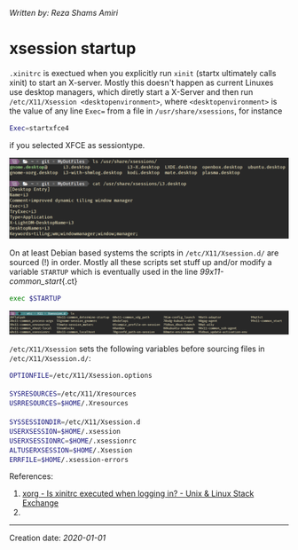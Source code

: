 _Written by: Reza Shams Amiri_
# xsession startup

`.xinitrc` is exectued when you explicitly run `xinit` (startx ultimately calls xinit) to start an X-server. Mostly this doesn't happen as current Linuxes use desktop managers, which diretly start a X-Server and then run `/etc/X11/Xsession <desktopenvironment>`, where `<desktopenvironment>` is the value of any line `Exec=` from a file in `/usr/share/xsessions`, for instance

``` sh
Exec=startxfce4
```
if you selected XFCE as sessiontype.

![user-share-xsessions.png](/img/unix/x/user-share-xsessions.png)

On at least Debian based systems the scripts in `/etc/X11/Xsession.d/` are sourced (!) in order. Mostly all these scripts set stuff up and/or modify a variable `STARTUP` which is eventually used in the line
_99x11-common_start_{.ct}
``` sh
exec $STARTUP
```
![etc-x11-xsession.d.png](/img/unix/x/etc-x11-xsession.d.png)


`/etc/X11/Xsession` sets the following variables before sourcing files in `/etc/X11/Xsession.d/`:
``` sh
OPTIONFILE=/etc/X11/Xsession.options

SYSRESOURCES=/etc/X11/Xresources
USRRESOURCES=$HOME/.Xresources

SYSSESSIONDIR=/etc/X11/Xsession.d
USERXSESSION=$HOME/.xsession
USERXSESSIONRC=$HOME/.xsessionrc
ALTUSERXSESSION=$HOME/.Xsession
ERRFILE=$HOME/.xsession-errors
```





References:
1. [xorg - Is xinitrc executed when logging in? - Unix & Linux Stack Exchange][XIXEWLIULSE]
2. 

* * *
Creation date: _2020-01-01_

[XIXEWLIULSE]: https://unix.stackexchange.com/a/77495/114816